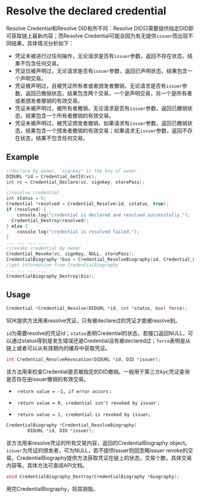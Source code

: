 # Resolve the declared credential

Resolve Credential和Resolve DID有所不同：Resolve DID只需要提供指定DID即可获取链上最新内容；而Resolve Credential可能会因为有无提供`issuer`而出现不同结果。具体情况分析如下：

* 凭证未被进行过任何操作，无论请求是否有`issuer`参数，返回不存在状态，结果不包含任何交易。
* 凭证仅被声明过，无论请求是否有`issuer`参数，返回已声明状态，结果包含一个声明交易。
* 凭证被声明过，且被凭证所有者或者颁发者撤销，无论请求是否有`issuer`参数，返回已撤销状态，结果包含两个交易，一个是声明交易，另一个是所有者或者颁发者撤销的有效交易。
* 凭证未被声明过，被所有者撤销，无论请求是否有`issuer`参数，返回已撤销状态，结果包含一个所有者撤销的有效交易。
* 凭证未被声明过，被凭证颁发者撤销，如果请求有`issuer`参数，返回已撤销状态，结果包含一个颁发者撤销的有效交易；如果请求无`issuer`参数，返回不存在状态，结果不包含任何交易。

## Example

```c
//declare by owner, 'signkey' is the key of owner
DIDURL *id = Credential_GetId(vc);
int rc = Credential_Declare(vc, signkey, storePass);

//resolve credential
int status = 0;
Credential *resolved = Credential_Resolve(id, &status, true);
if (resolved) {
	console.log("credential is declared and resolved successfully.");
  Credential_Destroy(resolved);
} else {
	console.log("credential is resolved failed.");
}
... ... ... ...  
//revoke credential by owner
Credential_Revoke(vc, signKey, NULL, storePass);
CredentialBiography *bio = Credential_ResolveBiography(id, Credential_GetIssuer(vc));
//get information from CredentialBiography
... ... ... ...
CredentialBiography_Destroy(bio);
```

## Usage

```c
Credential *Credential_Resolve(DIDURL *id, int *status, bool force);
```

SDK提供方法用来resolve凭证，只有被declare过的凭证才能被resolve到。

`id`为需要resolve的凭证id；`status`表明Credential的状态，若接口返回NULL，可以通过status得到是发生错误还是Credential没有被declared过；`force`表明是从链上或者可以从有效期内的缓存中获取凭证。

```c
int Credential_ResolveRevocation(DIDURL *id, DID *issuer);
```

该方法用来检查Credential是否被指定的DID撤销。一般用于第三方kyc凭证查询是否存在由issuer撤销的有效交易。

* ```
   return value = -1, if error occurs；
  ```
* ```
   return value = 0, credential isn't revoked by issuer；
  ```
* ```
   return value = 1, credential is revoked by issuer。
  ```

```c
CredentialBiography *Credential_ResolveBiography(
        DIDURL *id, DID *issuer);
```

该方法用来resolve凭证的所有交易内容，返回的CredentialBiography object。`issuer`为凭证的颁发者，可为NULL，若不提供issuer则回忽略issuer revoke的交易。CredentialBiography提供方法获取凭证在链上的状态，交易个数，具体交易内容等。具体方法可查阅API文档。

```c
void CredentialBiography_Destroy(CredentialBiography *biography);
```

用完CredentialBiography，将其销毁。
